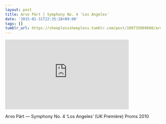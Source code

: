 ```yaml
---
layout: post
title: Arvo Pärt | Symphony No. 4 'Los Angeles'
date: '2015-01-31T22:35:28+09:00'
tags: []
tumblr_url: https://sheeplesssheepless.tumblr.com/post/109735009608/arvo-pärt-symphony-no-4-los-angeles-uk
---
```

<iframe width="400" height="225" id="youtube_iframe" src="https://www.youtube.com/embed/2DJUN2M3D-E?feature=oembed&amp;enablejsapi=1&amp;origin=https://safe.txmblr.com&amp;wmode=opaque" frameborder="0" allow="accelerometer; autoplay; encrypted-media; gyroscope; picture-in-picture" allowfullscreen></iframe>  

Arvo Pärt — Symphony No. 4 ‘Los Angeles’ (UK Première) Proms 2010

